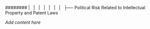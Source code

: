 ######## |   |   |   |   |   |   |   ├── Political Risk Related to Intellectual Property and Patent Laws

*Add content here*